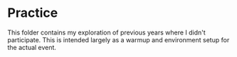 # Practice
This folder contains my exploration of previous years where I didn't
participate. This is intended largely as a warmup and environment setup
for the actual event.